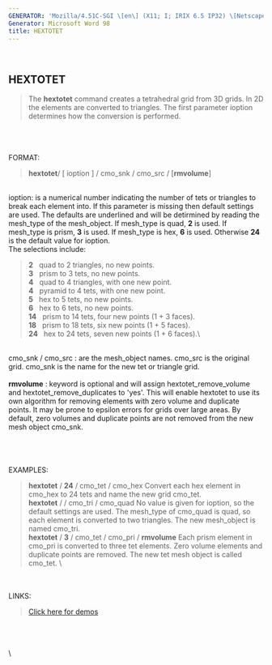 ```yaml
---
GENERATOR: 'Mozilla/4.51C-SGI \[en\] (X11; I; IRIX 6.5 IP32) \[Netscape\]'
Generator: Microsoft Word 98
title: HEXTOTET
---
```


 

HEXTOTET
--------

> The **hextotet** command creates a tetrahedral grid from 3D grids. In
> 2D the elements are converted to triangles. The first parameter
> ioption determines how the conversion is performed.

\
\
\
FORMAT:

> **hextotet**/ \[ ioption \] / cmo\_snk / cmo\_src / \[**rmvolume**\]

\
ioption: is a numerical number indicating the number of tets or
triangles to break each element into. If this parameter is missing then
default settings are used. The defaults are underlined and will be
detirmined by reading the mesh\_type of the mesh\_object. If mesh\_type
is quad, **2** is used. If mesh\_type is prism, **3** is used. If
mesh\_type is hex, **6** is used. Otherwise **24** is the default value
for ioption.\
The selections include:

> **2**   quad to 2 triangles, no new points.\
> **3**   prism to 3 tets, no new points.\
> **4**   quad to 4 triangles, with one new point.\
> **4**   pyramid to 4 tets, with one new point.\
> **5**   hex to 5 tets, no new points.\
> **6**   hex to 6 tets, no new points.\
> **14**   prism to 14 tets, four new points (1 + 3 faces).\
> **18**   prism to 18 tets, six new points (1 + 5 faces).\
> **24**   hex to 24 tets, seven new points (1 + 6 faces).\

\
cmo\_snk / cmo\_src : are the mesh\_object names. cmo\_src is the
original grid. cmo\_snk is the name for the new tet or triangle grid.\
\
**rmvolume** : keyword is optional and will assign
hextotet\_remove\_volume and hextotet\_remove\_duplicates to 'yes'. This
will enable hextotet to use its own algorithm for removing elements with
zero volume and duplicate points. It may be prone to epsilon errors for
grids over large areas. By default, zero volumes and duplicate points
are not removed from the new mesh object cmo\_snk.\
\
\
\
\
EXAMPLES:

> **hextotet** / **24** / cmo\_tet / cmo\_hex
> Convert each hex element in cmo\_hex to 24 tets and name the new grid
> cmo\_tet.
> \
> **hextotet** / / cmo\_tri / cmo\_quad
> No value is given for ioption, so the default settings are used. The
> mesh\_type of cmo\_quad is quad, so each element is converted to two
> triangles. The new mesh\_object is named cmo\_tri.
> \
> **hextotet** / **3** / cmo\_tet / cmo\_pri / **rmvolume**
> Each prism element in cmo\_pri is converted to three tet elements.
> Zero volume elements and duplicate points are removed. The new tet
> mesh object is called cmo\_tet.
> \

\
\
LINKS:

> [Click here for demos](demos/hextotet/test/md/main_hextet.md)

\
\
\
\
